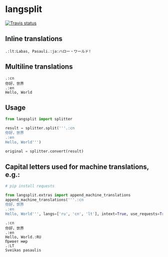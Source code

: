 # langsplit
[![Travis status](https://img.shields.io/travis/mindey/langsplit/master.svg?style=flat)](https://travis-ci.org/mindey/langsplit)

## Inline translations

```
.:lt:Labas, Pasauli.:ja:ハロー・ワールド!
```

## Multiline translations

```
.:cn
你好，世界
.:en
Hello, World
```

## Usage

```python
from langsplit import splitter

result = splitter.split('''.:cn
你好，世界
.:en
Hello, World''')

original = splitter.convert(result)
```

## Capital letters used for machine translations, e.g.:

```python
# pip install requests

from langsplit.extras import append_machine_translations
append_machine_translations('''.:cn
你好，世界
.:en
Hello, World''', langs=['ru', 'cn', 'lt'], intext=True, use_requests=True)
```

```
.:cn
你好，世界
.:en
Hello, World.:RU
Привет мир 
.:LT
Sveikas pasaulis
```
